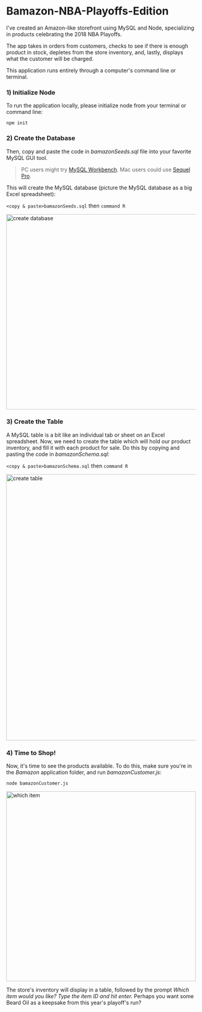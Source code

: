 # Bamazon-NBA-Playoffs-Edition
I've created an Amazon-like storefront using MySQL and Node, specializing in products celebrating the 2018 NBA Playoffs. 

The app takes in orders from customers, checks to see if there is enough product in stock, depletes from the store inventory, and, lastly, displays what the customer will be charged.

This application runs entirely through a computer's command line or terminal.

### 1) Initialize Node
To run the application locally, please initialize node from your terminal or command line:

`npm init`

### 2) Create the Database
Then, copy and paste the code in _bamazonSeeds.sql_ file into your favorite MySQL GUI tool.

> PC users might try [MySQL Workbench](https://www.mysql.com/products/workbench/).
> Mac users could use [Sequel Pro](https://www.sequelpro.com/).

This will create the MySQL database (picture the MySQL database as a big Excel spreadsheet):

`<copy & paste>bamazonSeeds.sql` then `command R`

<img width="518" alt="create database" src="https://user-images.githubusercontent.com/34424478/40072125-d06be416-5840-11e8-8f73-feb9b3d54d9c.png">

### 3) Create the Table
A MySQL table is a bit like an individual tab or sheet on an Excel spreadsheet. Now, we need to create the table which will hold our product inventory, and fill it with each product for sale. Do this by copying and pasting the code in _bamazonSchema.sql_:

`<copy & paste>bamazonSchema.sql` then `command R`

<img width="706" alt="create table" src="https://user-images.githubusercontent.com/34424478/40072126-d0790114-5840-11e8-991e-25a04f414085.png">

### 4) Time to Shop!
Now, it's time to see the products available. To do this, make sure you're in the _Bamazon_ application folder, and run _bamazonCustomer.js_:

`node bamazonCustomer.js`

<img width="504" alt="which item" src="https://user-images.githubusercontent.com/34424478/40072132-d0c00046-5840-11e8-8187-e8f510d20e41.png">

The store's inventory will display in a table, followed by the prompt _Which item would you like? Type the item ID and hit enter._ Perhaps you want some Beard Oil as a keepsake from this year's playoff's run? 

